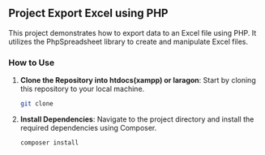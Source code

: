 ## Project Export Excel using PHP

This project demonstrates how to export data to an Excel file using PHP. It utilizes the PhpSpreadsheet library to create and manipulate Excel files.

### How to Use
1. **Clone the Repository into htdocs(xampp) or laragon**: Start by cloning this repository to your local machine.

   ```bash
   git clone
    ```

2. **Install Dependencies**: Navigate to the project directory and install the required dependencies using Composer.
   ```bash
   composer install
   ```